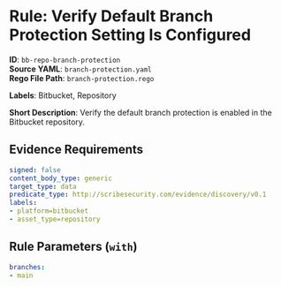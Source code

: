 # Rule: Verify Default Branch Protection Setting Is Configured

**ID**: `bb-repo-branch-protection`  
**Source YAML**: `branch-protection.yaml`  
**Rego File Path**: `branch-protection.rego`  

**Labels**: Bitbucket, Repository

**Short Description**: Verify the default branch protection is enabled in the Bitbucket repository.

## Evidence Requirements

```yaml
signed: false
content_body_type: generic
target_type: data
predicate_type: http://scribesecurity.com/evidence/discovery/v0.1
labels:
- platform=bitbucket
- asset_type=repository
```
## Rule Parameters (`with`)

```yaml
branches:
- main
```
